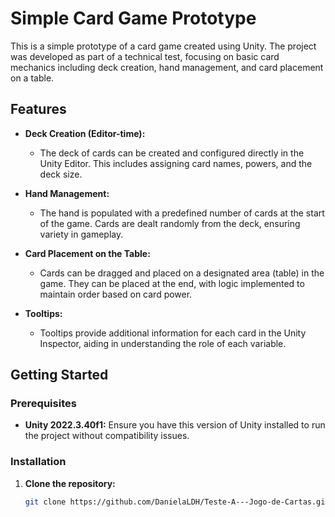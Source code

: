 # Simple Card Game Prototype

This is a simple prototype of a card game created using Unity. The project was developed as part of a technical test, focusing on basic card mechanics including deck creation, hand management, and card placement on a table.

## Features

- **Deck Creation (Editor-time):**
  - The deck of cards can be created and configured directly in the Unity Editor. This includes assigning card names, powers, and the deck size.

- **Hand Management:**
  - The hand is populated with a predefined number of cards at the start of the game. Cards are dealt randomly from the deck, ensuring variety in gameplay.

- **Card Placement on the Table:**
  - Cards can be dragged and placed on a designated area (table) in the game. They can be placed at the end, with logic implemented to maintain order based on card power.

- **Tooltips:**
  - Tooltips provide additional information for each card in the Unity Inspector, aiding in understanding the role of each variable.

## Getting Started

### Prerequisites

- **Unity 2022.3.40f1:** Ensure you have this version of Unity installed to run the project without compatibility issues.

### Installation

1. **Clone the repository:**
   ```bash
   git clone https://github.com/DanielaLDH/Teste-A---Jogo-de-Cartas.git
   ```

